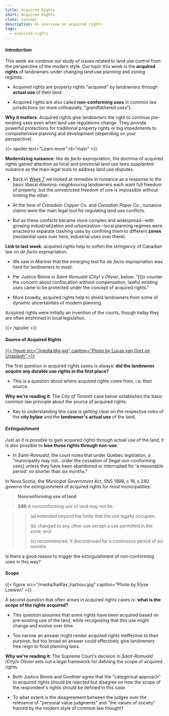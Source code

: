 ```yaml
---
title: Acquired Rights
short: Acquired Rights
class: concept
description: An overview on acquired rights
tags:
  - acquired-rights
---
```

#### Introduction ####

This week we continue our study of issues related to land use control from the perspective of the modern style. Our topic this week is the **acquired rights** of landowners under changing land use planning and zoning regimes.

- Acquired rights are property rights "acquired" by landowners through **actual use** of their land.

- Acquired rights are also called **non-conforming uses** in common law jurisdictions (or more colloquially, "grandfathered uses").

**Why it matters**: Acquired rights give landowners the right to continue pre-existing uses even when land use regulations change. They provide powerful protections for traditional property rights or big impediments to comprehensive planning and development (depending on your perspective).

{{< spoiler text="Learn more" id="main" >}}

**Modernizing nuisance**: like *de facto* expropriation, the doctrine of acquired rights gained attention as local and provincial land use laws supplanted nuisance as the main legal tools to address land use disputes.

- Back in [Week 7](../week7) we looked at remedies in nuisance as a response to the basic liberal dilemma: neighbouring landowners each want full freedom of property, but the unrestricted freedom of one is impossible without limiting the other.

- At the time of *Canadian Copper Co.* and *Canadian Paper Co.*, nuisance claims were the main legal tool for regulating land use conflicts.

- But as these conflicts became more complex and widespread--with growing industrialization and urbanization--local planning regimes were enacted to separate clashing uses by confining them to different **zones** (residential uses over here, industrial uses over there). 

**Link to last week**: acquired rights help to soften the stringency of Canadian law on *de facto* expropriation.

- We saw in *Mariner* that the emerging test for *de facto* expropriation was hard for landowners to meet.

- Per Justice Binnie in  *Saint-Romuald (City) v Olivier*, below:  "[t]o counter the concern about confiscation without compensation, lawful existing uses came to be protected under the concept of acquired rights."

- More broadly, acquired rights help to shield landowners from some of dynamic uncertainties of modern planning.

Acquired rights were initially an invention of the courts, though today they are often enshrined in local legislation. 

{{< /spoiler >}}

#### Source of Acquired Rights ####

[{{< figure src="/media/dig.jpg" caption="Photo by Lucas van Oort on Unsplash" >}}](https://unsplash.com/photos/8TwqUG16oIw)

The first question in acquired rights cases is always: **did the landowner acquire any durable use rights in the first place?**

- This is a question about where acquired rights come from, i.e. their source.

**Why we're reading it**: The *City of Toronto* case below establishes the basic common law principle about the source of acquired rights. 

- Key to understanding this case is getting clear on the respective roles of the **city bylaw** and the **landowner's actual use** of the land.

#### Extinguishment ####

Just as it is possible to gain acquired rights through actual use of the land, it is also possible to **lose those rights through non-use**. 

- In *Saint-Romuald*, the court notes that under Quebec legislation, a "municipality may not...order the cessation of [legal non-conforming uses] unless they have been abandoned or interrupted for 'a reasonable period' no shorter than six months." 

In Nova Scotia, the *Municipal Government Act*, SNS 1998, c 18, s 240 governs the extinguishment of acquired rights for most municipalities:

> **Nonconforming use of land**

> **240** A nonconforming use of land may not be

>> (a) extended beyond the limits that the use legally occupies;
>>
>> (b) changed to any other use except a use permitted in the zone; and
>>
>> (c) recommenced, if discontinued for a continuous period of six months.

Is there a good reason to trigger the extinguishment of non-conforming uses in this way?

#### Scope ####

{{< figure src="/media/halifax_harbour.jpg" caption="Photo by Elyse Loewen" >}}

A second question that often arises in acquired rights cases is: **what is the *scope* of the rights acquired?**

- This question assumes that some rights have been acquired based on pre-existing use of the land, while recognizing that this use might change and evolve over time.

- Too narrow an answer might render acquired rights ineffective to their purpose, but too broad an answer could effectively give landowners free reign to flout planning laws.

**Why we're reading it**: The Supreme Court's decision in *Saint-Romuald (City)v Olivier* sets out a legal framework for defining the scope of acquired rights. 

- Both Justice Binnie and Gonthier agree that the "categorical approach" to acquired rights should be rejected but disagree on how the scope of the respondent's rights should be defined in this case.

- To what extent is the disagreement between the judges over the relevance of "personal value judgments" and "the values of society" framed by the modern style of common law thought?
